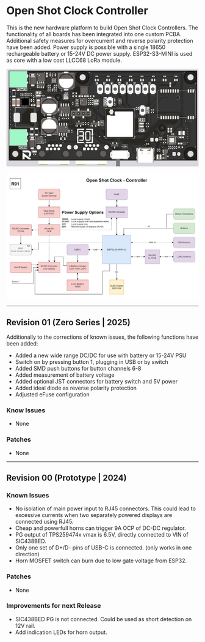 # Open Shot Clock Controller
This is the new hardware platform to build Open Shot Clock Controllers.
The functionality of all boards has been integrated into one custom PCBA. Additional safety measures for overcurrent and reverse polarity protection have been added. Power supply is possible with a single 18650 rechargeable battery or 15-24V DC power supply.
ESP32-S3-MINI is used as core with a low cost LLCC68 LoRa module.

![OSC Controller 3D](_print\R01\3D-Top.jpg)

![OSC Controller Diagram](_dev\Diagram_Controller.jpg)

---
## Revision 01 (Zero Series | 2025)
Additionally to the corrections of known issues, the following functions have been added:
* Added a new wide range DC/DC for use with battery or 15-24V PSU
* Switch on by pressing button 1, plugging in USB or by switch
* Added SMD push buttons for button channels 6-8
* Added measurement of battery voltage
* Added optional JST connectors for battery switch and 5V power
* Added ideal diode as reverse polarity protection
* Adjusted eFuse configuration

### Know Issues
* None

### Patches
* None
---
## Revision 00 (Prototype | 2024)
### Known Issues
* No isolation of main power input to RJ45 connectors. This could lead to excessive currents when two separately powered displays are connected using RJ45.
* Cheap and powerfull horns can trigger 9A OCP of DC-DC regulator.
* PG output of TPS259474x vmax is 6.5V, directly connected to VIN of SIC438BED.
* Only one set of D+/D- pins of USB-C is connected. (only works in one direction)
* Horn MOSFET switch can burn due to low gate voltage from ESP32.

### Patches
* None

### Improvements for next Release
* SIC438BED PG is not connected. Could be used as short detection on 12V rail.
* Add indication LEDs for horn output.